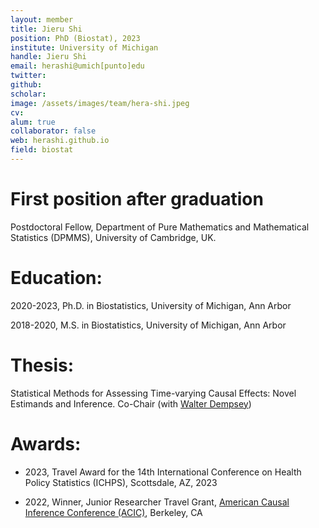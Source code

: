 ```yaml
---
layout: member
title: Jieru Shi
position: PhD (Biostat), 2023
institute: University of Michigan
handle: Jieru Shi
email: herashi@umich[punto]edu
twitter: 
github: 
scholar: 
image: /assets/images/team/hera-shi.jpeg
cv: 
alum: true
collaborator: false                               
web: herashi.github.io
field: biostat
---
```


# First position after graduation

Postdoctoral Fellow, Department of Pure Mathematics and Mathematical Statistics (DPMMS), University of Cambridge, UK. 

# Education:

2020-2023, Ph.D. in Biostatistics, University of Michigan, Ann Arbor

2018-2020, M.S. in Biostatistics, University of Michigan, Ann Arbor

# Thesis:

Statistical Methods for Assessing Time-varying Causal Effects: Novel Estimands and Inference. Co-Chair (with [Walter Dempsey](https://wdempsey.github.io/))


# Awards:


* 2023, Travel Award for the 14th International Conference on Health Policy Statistics (ICHPS), Scottsdale, AZ, 2023

* 2022, Winner, Junior Researcher Travel Grant, [American Causal Inference Conference (ACIC)](https://ctml.berkeley.edu/american-causal-inference-conference-2022), Berkeley, CA
